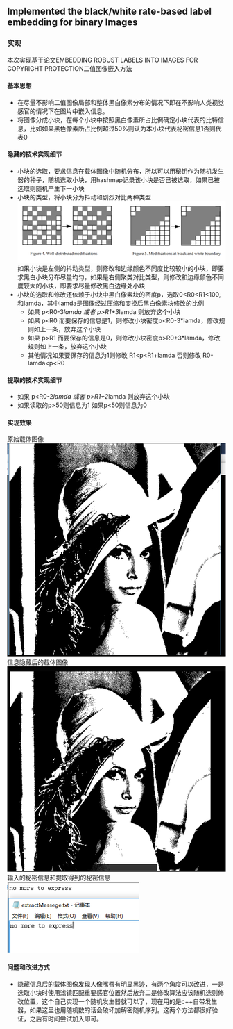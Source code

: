 ## Implemented the black/white rate-based label embedding for binary Images
### 实现
本次实现基于论文EMBEDDING ROBUST LABELS INTO IMAGES FOR COPYRIGHT PROTECTION二值图像嵌入方法
#### 基本思想
+   在尽量不影响二值图像局部和整体黑白像素分布的情况下即在不影响人类视觉感官的情况下在图片中嵌入信息。<br>
+   将图像分成小块，在每个小块中按照黑白像素所占比例确定小块代表的比特信息，比如如果黑色像素所占比例超过50%则认为本小块代表秘密信息1否则代表0

#### 隐藏的技术实现细节
+   小块的选取，要求信息在载体图像中随机分布，所以可以用秘钥作为随机发生器的种子，随机选取小块，用hashmap记录该小块是否已被选取，如果已被选取则随机产生下一小块
+   小块的类型，将小块分为抖动和剧烈对比两种类型
![](disp1.png)<br>
如果小块是左侧的抖动类型，则修改和边缘颜色不同度比较较小的小块，即要求黑白小块分布尽量均匀，如果是右侧聚类对比类型，则修改和边缘颜色不同度较大的小块，即要求尽量修改黑白边缘处小块
+   小块的选取和修改还依赖于小块中黑白像素块的密度p，选取0<R0<R1<100,和lamda，其中lamda是图像经过压缩和变换后黑白像素块修改的比例
    *   如果 p<R0-3*lamda 或者 p>R1+3*lamda 则放弃这个小块
    *   如果 p<R0 而要保存的信息是1，则修改小块密度p<R0-3*lamda，修改规则如上一条，放弃这个小块
    *   如果 p>R1 而要保存的信息是0，则修改小块密度p>R0+3*lamda，修改规则如上一条，放弃这个小块
    *   其他情况如果要保存的信息为1则修改 R1<p<R1+lamda 否则修改 R0-lamda<p<R0
#### 提取的技术实现细节
+   如果 p<R0-2*lamda 或者 p>R1+2*lamda 则放弃这个小块
+   如果读取的p>50则信息为1 如果p<50则信息为0

#### 实现效果
原始载体图像<Br>
![](disp2.png)<br>
信息隐藏后的载体图像<Br>
![](disp3.png)<br>
输入的秘密信息和提取得到的秘密信息<Br>
![](disp4.png)<br>

#### 问题和改进方式
+   隐藏信息后的载体图像发现人像嘴唇有明显黑迹，有两个角度可以改进，一是选取小块时使用滤镜匹配重要感官位置然后放弃二是修改算法应该随机选则修改位置，这个自己实现一个随机发生器就可以了，现在用的是c++自带发生器，如果这里也用随机数的话会破坏加解密随机序列。这两个方法都很好验证，之后有时间尝试加入即可。
